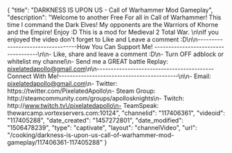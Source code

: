 {
    "title": "DARKNESS IS UPON US - Call of Warhammer Mod Gameplay",
    "description": "Welcome to another Free For all in Call of Warhammer!  This time I command the Dark Elves!  My opponents are the Warriors of Khorne and the Empire!  Enjoy :D  This is a mod for Medieval 2 Total War. \n\nIf you enjoyed the video don't forget to Like and Leave a comment :D\n\n----------------------------------How You Can Support Me! ------------------------------------\n\n- Like, share and leave a comment :D\n- Turn OFF adblock or whitelist my channel\n- Send me a GREAT battle Replay: pixelatedapollo@gmail.com\n\n------------------------------------------Connect With Me!-------------------------------------------\n\n- Email: pixelatedapollo@gmail.com\n- Twitter: https:\/\/twitter.com\/PixelatedApollo\n- Steam Group:  http:\/\/steamcommunity.com\/groups\/apollosknights\n- Twitch: http:\/\/www.twitch.tv\/pixelatedapollo\n- TeamSpeak: thewarcamp.vortexservers.com:10124",
    "channelid": "117406361",
    "videoid": "117405288",
    "date_created": "1457272801",
    "date_modified": "1506478239",
    "type": "captivate",
    "layout": "channelVideo",
    "url": "\/cooking\/darkness-is-upon-us-call-of-warhammer-mod-gameplay\/117406361-117405288"
}